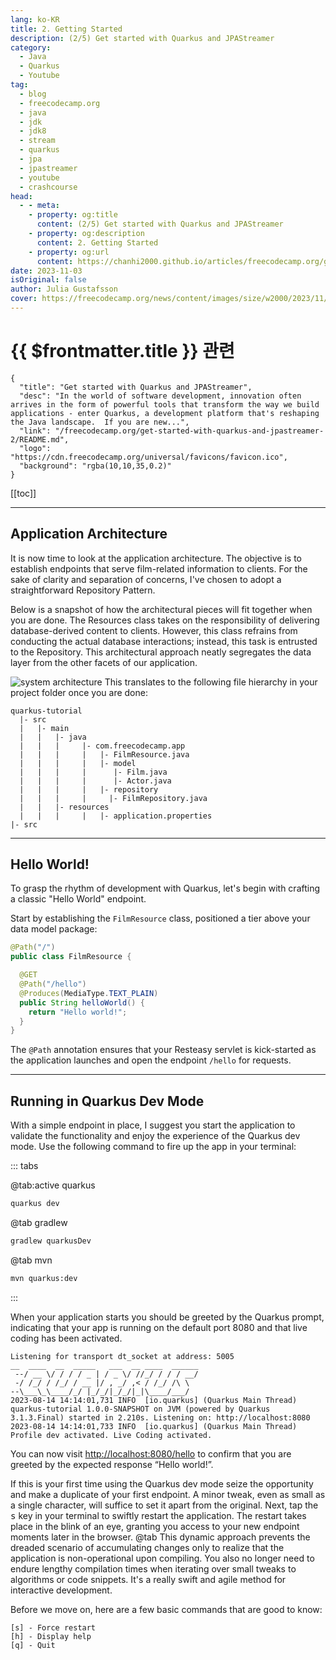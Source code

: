 ```yaml
---
lang: ko-KR
title: 2. Getting Started
description: (2/5) Get started with Quarkus and JPAStreamer
category: 
  - Java
  - Quarkus
  - Youtube
tag: 
  - blog
  - freecodecamp.org
  - java
  - jdk
  - jdk8
  - stream
  - quarkus
  - jpa
  - jpastreamer
  - youtube
  - crashcourse
head:
  - - meta:
    - property: og:title
      content: (2/5) Get started with Quarkus and JPAStreamer
    - property: og:description
      content: 2. Getting Started
    - property: og:url
      content: https://chanhi2000.github.io/articles/freecodecamp.org/get-started-with-quarkus-and-jpastreamer-2/getting-started.html
date: 2023-11-03
isOriginal: false
author: Julia Gustafsson
cover: https://freecodecamp.org/news/content/images/size/w2000/2023/11/jpastreamer_featureimage_update.png
---
```


# {{ $frontmatter.title }} 관련

```component VPCard
{
  "title": "Get started with Quarkus and JPAStreamer",
  "desc": "In the world of software development, innovation often arrives in the form of powerful tools that transform the way we build applications - enter Quarkus, a development platform that's reshaping the Java landscape.  If you are new...",
  "link": "/freecodecamp.org/get-started-with-quarkus-and-jpastreamer-2/README.md",
  "logo": "https://cdn.freecodecamp.org/universal/favicons/favicon.ico",
  "background": "rgba(10,10,35,0.2)"
}
```

[[toc]]

---

<SiteInfo
  name="Get started with Quarkus and JPAStreamer"
  desc="In the world of software development, innovation often arrives in the form of powerful tools that transform the way we build applications - enter Quarkus, a development platform that's reshaping the Java landscape.  If you are new..."
  url="https://freecodecamp.org/news/get-started-with-quarkus-and-jpastreamer-2/"
  logo="https://cdn.freecodecamp.org/universal/favicons/favicon.ico"
  preview="https://freecodecamp.org/news/content/images/size/w2000/2023/11/jpastreamer_featureimage_update.png"/>

<VidStack src="youtube/KZnQ5R8Kd4I" />

## Application Architecture

It is now time to look at the application architecture. The objective is to establish endpoints that serve film-related information to clients. For the sake of clarity and separation of concerns, I've chosen to adopt a straightforward Repository Pattern.

Below is a snapshot of how the architectural pieces will fit together when you are done. The Resources class takes on the responsibility of delivering database-derived content to clients. However, this class refrains from conducting the actual database interactions; instead, this task is entrusted to the Repository. This architectural approach neatly segregates the data layer from the other facets of our application.

![system architecture](https://lh7-us.googleusercontent.com/-asmOZjUcW5xxmKDziOx8rbzwWyRPbG8qgVuG_0JaRQoHfVhW1RZ0IQG5CMS-kT75J38jL-iGxWDghTwJgj0daYnmMloYV-J71OgiFQ08SI1cF46z8dtdQTY_S0jH8KphQcs74WRPANekiQWuodoxjY)
This translates to the following file hierarchy in your project folder once you are done:

```
quarkus-tutorial 
  |- src
  |   |- main
  |   |   |- java
  |   |   |     |- com.freecodecamp.app
  |   |   |     |   |- FilmResource.java
  |   |   |     |   |- model
  |   |   |     |      |- Film.java
  |   |   |     |      |- Actor.java
  |   |   |     |   |- repository
  |   |   |     |     |- FilmRepository.java
  |   |   |- resources
  |   |   |     |   |- application.properties
|- src
```

---

## Hello World!

To grasp the rhythm of development with Quarkus, let's begin with crafting a classic "Hello World" endpoint.

Start by establishing the `FilmResource` class, positioned a tier above your data model package:

```java
@Path("/")
public class FilmResource { 

  @GET
  @Path("/hello")
  @Produces(MediaType.TEXT_PLAIN)
  public String helloWorld() {
    return "Hello world!";
  }
}
```

The `@Path` annotation ensures that your Resteasy servlet is kick-started as the application launches and open the endpoint `/hello` for requests.

---

## Running in Quarkus Dev Mode

With a simple endpoint in place, I suggest you start the application to validate the functionality and enjoy the experience of the Quarkus dev mode. Use the following command to fire up the app in your terminal:

::: tabs

@tab:active quarkus

```sh
quarkus dev
```

@tab gradlew

```sh
gradlew quarkusDev
```

@tab mvn

```sh
mvn quarkus:dev
```

:::

When your application starts you should be greeted by the Quarkus prompt, indicating that your app is running on the default port 8080 and that live coding has been activated.

```
Listening for transport dt_socket at address: 5005
__  ____  __  _____   ___  __ ____  ______
 --/ __ \/ / / / _ | / _ \/ //_/ / / / __/
 -/ /_/ / /_/ / __ |/ , _/ ,< / /_/ /\ \
--\___\_\____/_/ |_/_/|_/_/|_|\____/___/
2023-08-14 14:14:01,731 INFO  [io.quarkus] (Quarkus Main Thread) quarkus-tutorial 1.0.0-SNAPSHOT on JVM (powered by Quarkus 3.1.3.Final) started in 2.210s. Listening on: http://localhost:8080
2023-08-14 14:14:01,733 INFO  [io.quarkus] (Quarkus Main Thread) Profile dev activated. Live Coding activated.
```

You can now visit [http://localhost:8080/hello](http://localhost:8080/hello) to confirm that you are greeted by the expected response “Hello world!”.

If this is your first time using the Quarkus dev mode seize the opportunity and make a duplicate of your first endpoint. A minor tweak, even as small as a single character, will suffice to set it apart from the original. Next, tap the <kbd>s</kbd> key in your terminal to swiftly restart the application. The restart takes place in the blink of an eye, granting you access to your new endpoint moments later in the browser.
@tab
This dynamic approach prevents the dreaded scenario of accumulating changes only to realize that the application is non-operational upon compiling. You also no longer need to endure lengthy compilation times when iterating over small tweaks to algorithms or code snippets. It's a really swift and agile method for interactive development.

Before we move on, here are a few basic commands that are good to know:

```
[s] - Force restart
[h] - Display help
[q] - Quit
```


